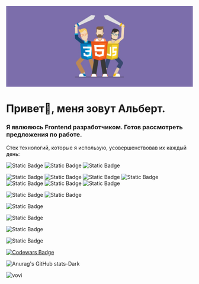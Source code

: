 
!['Header](https://github.com/Ddyadz01/Ddyadz01/blob/main/assets/Desktop_241207_1939.jpg)

<h1>Привет👋, меня зовут Альберт.</h1>
<h3>Я явлюяюсь Frontend разработчиком. Готов рассмотреть предложения по работе.</h3>

Стек технологий, которые я использую, усовершенствовав их каждый день:

![Static Badge](https://img.shields.io/badge/-html-4477eb?style=for-the-badge&logo=html5)
![Static Badge](https://img.shields.io/badge/-CSS-4477eb?style=for-the-badge&logo=CSS3)
![Static Badge](https://img.shields.io/badge/-javascript-4477eb?style=for-the-badge&logo=javascript)


![Static Badge](https://img.shields.io/badge/-Vite-4477eb?style=for-the-badge&logo=vite)
![Static Badge](https://img.shields.io/badge/-React-4477eb?style=for-the-badge&logo=react)
![Static Badge](https://img.shields.io/badge/-Redux-4477eb?style=for-the-badge&logo=Redux)
![Static Badge](https://img.shields.io/badge/-axios-4477eb?style=for-the-badge&logo=axios)
![Static Badge](https://img.shields.io/badge/-React%20Query%20|%20Tanstack%20Query-4477eb?style=for-the-badge&logo=ReactQuery)
![Static Badge](https://img.shields.io/badge/-React%20Hook%20Form-4477eb?style=for-the-badge&logo=ReactHookForm)
![Static Badge](https://img.shields.io/badge/-React%20Router-4477eb?style=for-the-badge&logo=reactrouter)



![Static Badge](https://img.shields.io/badge/-Sass-4477eb?style=for-the-badge&logo=sass)
![Static Badge](https://img.shields.io/badge/-Tailwind%20css-4477eb?style=for-the-badge&logo=tailwindcss)

![Static Badge](https://img.shields.io/badge/-Lucide-4477eb?style=for-the-badge&logo=lucide)

![Static Badge](https://img.shields.io/badge/-MongoDB-4477eb?style=for-the-badge&logo=mongodb)

![Static Badge](https://img.shields.io/badge/-Github-4477eb?style=for-the-badge&logo=Github)

![Static Badge](https://img.shields.io/badge/-Webstorm-4477eb?style=for-the-badge&logo=webstorm)

[![Codewars Badge](https://www.codewars.com/users/Ddyadz01/badges/large)](https://www.codewars.com/users/Ddyadz01)

 <!-- Темная тема -->
![Anurag's GitHub stats-Dark](https://github-readme-stats.vercel.app/api?username=ddyadz01&show_icons=true&locale=ru&count_private=true&bg_color=4477eb&title_color=fff&hide_border=true&custom_title=Моя%20статистика%20Github:&text_color=fff&icon_color=fff)

 <!-- Светлая тема
[![Anurag's GitHub stats-Light](https://github-readme-stats.vercel.app/api?username=ddyadz01&show_owner=true&show_icons=true&bg_color=161623&hide_border=true&custom_title=Моя%20статистика%20Github:&text_color=fff&icon_color=fff&title_color=fff)](https://github.com/anuraghazra/github-readme-stats#gh-light-mode-only) -->

<img src="https://github-readme-stats.vercel.app/api/top-langs?username=ddyadz01&show_icons=true&bg_color=4477eb&text_color=fff&title_color=fff&hide_border=true&theme=light" alt="vovi" />


<!-- [![Readme Card](https://github-readme-stats.vercel.app/api/pin/?username=ddyadz01&repo=domit-tut)](https://github.com/ddyadz01/domit-tut) -->
